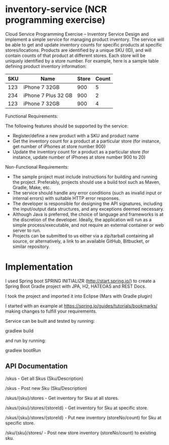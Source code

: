 # inventory-service (NCR programming exercise)

Cloud Service Programming Exercise – Inventory Service
Design and implement a simple service for managing product inventory.  The service will be able to get and update inventory counts for specific products at specific stores/locations.
Products are identified by a unique SKU (ID), and will contain counts of that product at different stores. Each store will be uniquely identified by a store number. For example, here is a sample table defining product inventory information:
 
| SKU | Name | Store | Count |
| --- | --- | --- | --- |
| 123 | iPhone 7 32GB | 900 | 5 |
| 234 | iPhone 7 Plus 32 GB | 900 | 2 |
| 123 | iPhone 7 32GB | 900 | 4 |
 
Functional Requirements:

The following features should be supported by the service:
 - Register/define a new product with a SKU and product name
 - Get the inventory count for a product at a particular store (for instance, get number of iPhones at store number 900)
 - Update the inventory count for a product as a particular store (for instance, update number of iPhones at store number 900 to 20)
 
Non-Functional Requirements:
 - The sample project must include instructions for building and running the project.  Preferably, projects should use a build tool such as Maven, Gradle, Make, etc.
 - The service should handle any error conditions (such as invalid input or internal errors) with suitable HTTP error responses. 
 - The developer is responsible for designing the API signatures, including the input/output data structures, and any exceptions deemed necessary.
 - Although Java is preferred, the choice of language and frameworks is at the discretion of the developer.  Ideally, the application will run as a simple process/executable, and not require an external container or web server to run.
 - Projects can be submitted to us either via a zip/tarball containing all source, or alternatively, a link to an available GitHub, Bitbucket, or similar repository.
 
# Implementation

I used Spring boot SPRING INITIALIZR (http://start.spring.io/) to create a Spring Boot Gradle project with JPA, H2, HATEOAS and REST Docs.

I took the project and imported it into Eclipse (Mars with Gradle plugin) 

I started with an example at https://spring.io/guides/tutorials/bookmarks/ making changes to fulfill your requirements.

Service can be built and tested by running:

gradlew build

and run by running:

gradlew bootRun

## API Documentation

/skus - Get all Skus (Sku/Description)

/skus - Post new Sku (Sku/Description)

/skus/{sku}/stores - Get inventory for Sku at all stores.

/skus/{sku}/stores/{storeId} - Get inventory for Sku at specific store.

/skus/{sku}/stores/{storeId} - Put new inventory (storeNo/count) for Sku at specific store.

/sku/{sku}/stores/ - Post new store inventory (storeNo/count) to existing sku.


 

